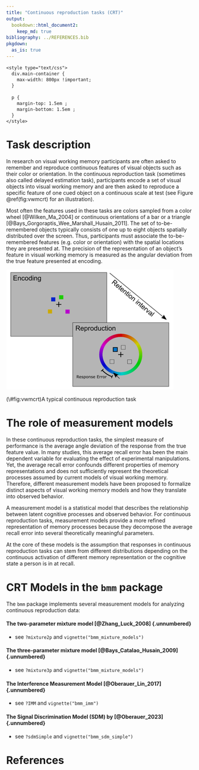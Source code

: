 ```yaml
---
title: "Continuous reproduction tasks (CRT)"
output: 
  bookdown::html_document2:
    keep_md: true
bibliography: ../REFERENCES.bib
pkgdown:
  as_is: true
---
```


```{=html}
<style type="text/css">
  div.main-container {
    max-width: 800px !important;
  }
  
  p {
    margin-top: 1.5em ;
    margin-bottom: 1.5em ;
  }
</style>
```


# Task description

In research on visual working memory participants are often asked to remember and reproduce continuous features of visual objects such as their color or orientation. In the continuous reproduction task (sometimes also called delayed estimation task), participants encode a set of visual objects into visual working memory and are then asked to reproduce a specific feature of one cued object on a continuous scale at test (see Figure \@ref(fig:vwmcrt) for an illustration). 

Most often the features used in these tasks are colors sampled from a color wheel [@Wilken_Ma_2004] or continuous orientations of a bar or a triangle [@Bays_Gorgoraptis_Wee_Marshall_Husain_2011]. The set of to-be-remembered objects typically consists of one up to eight objects spatially distributed over the screen. Thus, participants must associate the to-be-remembered features (e.g. color or orientation) with the spatial locations they are presented at. The precision of the representation of an object’s feature in visual working memory is measured as the angular deviation from the true feature presented at encoding.

<div class="figure">
<img src="vwm-crt.png" alt="A typical continuous reproduction task" width="450" />
<p class="caption">(\#fig:vwmcrt)A typical continuous reproduction task</p>
</div>

# The role of measurement models

In these continuous reproduction tasks, the simplest measure of performance is the average angle deviation of the response from the true feature value. In many studies, this average recall error has been the main dependent variable for evaluating the effect of experimental manipulations. Yet, the average recall error confounds different properties of memory representations and does not sufficiently represent the theoretical processes assumed by current models of visual working memory. Therefore, different measurement models have been proposed to formalize distinct aspects of visual working memory models and how they translate into observed behavior.

A measurement model is a statistical model that describes the relationship between latent cognitive processes and observed behavior. For continuous reproduction tasks, measurement models provide a more refined representation of memory processes because they decompose the average recall error into several theoretically meaningful parameters.

At the core of these models is the assumption that responses in continuous reproduction tasks can stem from different distributions depending on the continuous activation of different memory representation or the cognitive state a person is in at recall.

# CRT Models in the `bmm` package

The `bmm` package implements several measurement models for analyzing continuous reproduction data:

#### The two-parameter mixture model [@Zhang_Luck_2008] {.unnumbered}

  - see `?mixture2p` and `vignette("bmm_mixture_models")`

#### The three-parameter mixture model [@Bays_Catalao_Husain_2009] {.unnumbered}

  - see `?mixture3p` and `vignette("bmm_mixture_models")`
 
#### The Interference Measurement Model [@Oberauer_Lin_2017]  {.unnumbered}

  - see `?IMM` and `vignette("bmm_imm")`
 
#### The Signal Discrimination Model (SDM) by [@Oberauer_2023]  {.unnumbered}

  - see `?sdmSimple` and `vignette("bmm_sdm_simple")`
    
    
# References

